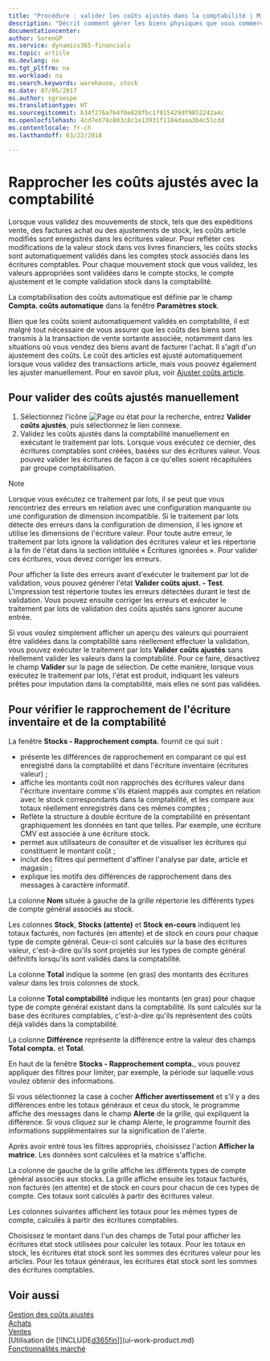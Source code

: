 ```yaml
---
title: "Procédure : valider les coûts ajustés dans la comptabilité | Microsoft Docs"
description: "Décrit comment gérer les biens physiques que vous commercialisez, par exemple, la gestion du stock de votre entrepôt."
documentationcenter: 
author: SorenGP
ms.service: dynamics365-financials
ms.topic: article
ms.devlang: na
ms.tgt_pltfrm: na
ms.workload: na
ms.search.keywords: warehouse, stock
ms.date: 07/05/2017
ms.author: sgroespe
ms.translationtype: HT
ms.sourcegitcommit: b34f276a764f0e828fbc1f015429df9852242a4c
ms.openlocfilehash: 4cd7eb78c803c8c1e13931f1184daaa3b4c51cdd
ms.contentlocale: fr-ch
ms.lasthandoff: 03/22/2018

---
```

# <a name="reconcile-inventory-costs-with-the-general-ledger"></a>Rapprocher les coûts ajustés avec la comptabilité
Lorsque vous validez des mouvements de stock, tels que des expéditions vente, des factures achat ou des ajustements de stock, les coûts article modifiés sont enregistrés dans les écritures valeur. Pour refléter ces modifications de la valeur stock dans vos livres financiers, les coûts stocks sont automatiquement validés dans les comptes stock associés dans les écritures comptables. Pour chaque mouvement stock que vous validez, les valeurs appropriées sont validées dans le compte stocks, le compte ajustement et le compte validation stock dans la comptabilité.

La comptabilisation des coûts automatique est définie par le champ **Compta. coûts automatique** dans la fenêtre **Paramètres stock**.

Bien que les coûts soient automatiquement validés en comptabilité, il est malgré tout nécessaire de vous assurer que les coûts des biens sont transmis à la transaction de vente sortante associée, notamment dans les situations où vous vendez des biens avant de facturer l'achat. Il s'agit d'un ajustement des coûts. Le coût des articles est ajusté automatiquement lorsque vous validez des transactions article, mais vous pouvez également les ajuster manuellement. Pour en savoir plus, voir [Ajuster coûts article](inventory-how-adjust-item-costs.md).

## <a name="to-post-inventory-costs-manually"></a>Pour valider des coûts ajustés manuellement
1. Sélectionnez l'icône ![Page ou état pour la recherche](media/ui-search/search_small.png "icône Page ou état pour la recherche"), entrez **Valider coûts ajustés**, puis sélectionnez le lien connexe.
2. Validez les coûts ajustés dans la comptabilité manuellement en exécutant le traitement par lots. Lorsque vous exécutez ce dernier, des écritures comptables sont créées, basées sur des écritures valeur. Vous pouvez valider les écritures de façon à ce qu'elles soient récapitulées par groupe comptabilisation.

> [!NOTE]  
> Lorsque vous exécutez ce traitement par lots, il se peut que vous rencontriez des erreurs en relation avec une configuration manquante ou une configuration de dimension incompatible. Si le traitement par lots détecte des erreurs dans la configuration de dimension, il les ignore et utilise les dimensions de l'écriture valeur. Pour toute autre erreur, le traitement par lots ignore la validation des écritures valeur et les répertorie à la fin de l'état dans la section intitulée « Écritures ignorées ». Pour valider ces écritures, vous devez corriger les erreurs.

Pour afficher la liste des erreurs avant d'exécuter le traitement par lot de validation, vous pouvez générer l'état **Valider coûts ajust. - Test**. L'impression test répertorie toutes les erreurs détectées durant le test de validation. Vous pouvez ensuite corriger les erreurs et exécuter le traitement par lots de validation des coûts ajustés sans ignorer aucune entrée.

Si vous voulez simplement afficher un aperçu des valeurs qui pourraient être validées dans la comptabilité sans réellement effectuer la validation, vous pouvez exécuter le traitement par lots **Valider coûts ajustés** sans réellement valider les valeurs dans la comptabilité. Pour ce faire, désactivez le champ **Valider** sur la page de sélection. De cette manière, lorsque vous exécutez le traitement par lots, l'état est produit, indiquant les valeurs prêtes pour imputation dans la comptabilité, mais elles ne sont pas validées.

## <a name="to-audit-the-reconciliation-between-the-inventory-ledger-and-the-general-ledger"></a>Pour vérifier le rapprochement de l'écriture inventaire et de la comptabilité
La fenêtre **Stocks - Rapprochement compta.** fournit ce qui suit :

- présente les différences de rapprochement en comparant ce qui est enregistré dans la comptabilité et dans l'écriture inventaire (écritures valeur) ;
- affiche les montants coût non rapprochés des écritures valeur dans l'écriture inventaire comme s'ils étaient mappés aux comptes en relation avec le stock correspondants dans la comptabilité, et les compare aux totaux réellement enregistrés dans ces mêmes comptes ;
- Reflète la structure à double écriture de la comptabilité en présentant graphiquement les données en tant que telles. Par exemple, une écriture CMV est associée à une écriture stock.
- permet aux utilisateurs de consulter et de visualiser les écritures qui constituent le montant coût ;
- inclut des filtres qui permettent d'affiner l'analyse par date, article et magasin ;
- explique les motifs des différences de rapprochement dans des messages à caractère informatif.


La colonne **Nom** située à gauche de la grille répertorie les différents types de compte général associés au stock.

Les colonnes **Stock**, **Stocks (attente)** et **Stock en-cours** indiquent les totaux facturés, non facturés (en attente) et de stock en cours pour chaque type de compte général. Ceux-ci sont calculés sur la base des écritures valeur, c'est-à-dire qu'ils sont projetés sur les types de compte général définitifs lorsqu'ils sont validés dans la comptabilité.

La colonne **Total** indique la somme (en gras) des montants des écritures valeur dans les trois colonnes de stock.

La colonne **Total comptabilité** indique les montants (en gras) pour chaque type de compte général existant dans la comptabilité. Ils sont calculés sur la base des écritures comptables, c'est-à-dire qu'ils représentent des coûts déjà validés dans la comptabilité.

La colonne **Différence** représente la différence entre la valeur des champs **Total compta.** et **Total**.

En haut de la fenêtre **Stocks - Rapprochement compta.**, vous pouvez appliquer des filtres pour limiter, par exemple, la période sur laquelle vous voulez obtenir des informations.

Si vous sélectionnez la case à cocher **Afficher avertissement** et s'il y a des différences entre les totaux généraux et ceux du stock, le programme affiche des messages dans le champ **Alerte** de la grille, qui expliquent la différence. Si vous cliquez sur le champ Alerte, le programme fournit des informations supplémentaires sur la signification de l'alerte.

Après avoir entré tous les filtres appropriés, choisissez l'action **Afficher la matrice**. Les données sont calculées et la matrice s'affiche.

La colonne de gauche de la grille affiche les différents types de compte général associés aux stocks. La grille affiche ensuite les totaux facturés, non facturés (en attente) et de stock en cours pour chacun de ces types de compte. Ces totaux sont calculés à partir des écritures valeur.

Les colonnes suivantes affichent les totaux pour les mêmes types de compte, calculés à partir des écritures comptables.

Choisissez le montant dans l'un des champs de Total pour afficher les écritures état stock utilisées pour calculer les totaux. Pour les totaux en stock, les écritures état stock sont les sommes des écritures valeur pour les articles. Pour les totaux généraux, les écritures état stock sont les sommes des écritures comptables.

## <a name="see-also"></a>Voir aussi  
[Gestion des coûts ajustés](finance-manage-inventory-costs.md)  
[Achats](purchasing-manage-purchasing.md)  
[Ventes](sales-manage-sales.md)    
[Utilisation de [!INCLUDE[d365fin](includes/d365fin_md.md)]](ui-work-product.md)  
[Fonctionnalités marché](ui-across-business-areas.md)

